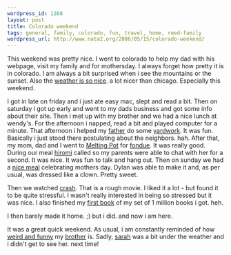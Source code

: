```yaml
--- 
wordpress_id: 1268
layout: post
title: Colorado weekend
tags: general, family, colorado, fun, travel, home, reed-family
wordpress_url: http://www.nata2.org/2006/05/15/colorado-weekend/
---
```

This weekend was pretty nice. I went to colorado to help my dad with his webpage, visit my family and for mothersday. I always forget how pretty it is in colorado. I am always a bit surprised when i see the mountains or the sunset. Also the <a href="http://flickr.com/photos/natatwo/145761074/">weather is so nice</a>. a lot nicer than chicago. Especially this weekend.

I got in late on friday and i just ate easy mac, slept and read a bit. Then on saturday i got up early and went to my dads business and got some info about their site. Then i met up with my brother and we had a nice lunch at wendy's. For the afternoon i napped, read a bit and played computer for a minute. That afternoon i helped my <a href="http://flickr.com/photos/natatwo/145775538/">father</a> do some <a href="http://flickr.com/photos/natatwo/145756712/">yardwork</a>. It was fun. Basically i just stood there postulating about the neighbors. hah. After that, my mom, dad and I went to <a href="http://www.meltingpot.com/">Melting Pot</a> for <a href="http://flickr.com/photos/natatwo/145933684/">fondue</a>. It was really good. During our meal <a href="http://hirominakazawa.com">hiromi</a> called so my parents were able to chat with her for a second. It was nice. It was fun to talk and hang out. Then on sunday we had a <a href="http://flickr.com/photos/natatwo/146407893/">nice meal</a> celebrating mothers day. Dylan was able to make it and, as per usual, was dressed like a clown. Pretty sweet.

Then we watched <a href="http://imdb.com/title/tt0375679/">crash</a>. That is a rough movie. I liked it a lot - but found it to be quite stressful. I wasn't really interested in being so stressed but it was nice. I also finished my <a href="http://www.amazon.com/gp/product/0312856849/sr=8-1/qid=1147723641/ref=pd_bbs_1/102-1931212-2834515?%5Fencoding=UTF8">first book</a> of my set of 1 million books i got. heh.

I then barely made it home. ;) but i did. and now i am here.

It was a great quick weekend. As usual, i am constantly reminded of how <a href="http://flickr.com/photos/natatwo/145753670/">weird and funny</a> my <a href="http://flickr.com/photos/natatwo/145661121/">brother</a> is. Sadly, <a href="http://photodork.org/">sarah</a> was a bit under the weather and i didn't get to see her. next time!
